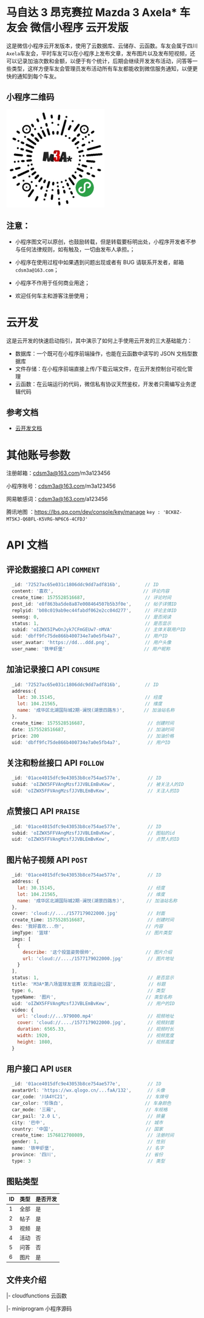 # 马自达 3 昂克赛拉 Mazda 3 Axela\* 车友会 微信小程序 云开发版

这是微信小程序云开发版本，使用了云数据库、云储存、云函数。车友会属于四川`Axela`车友会，平时车友可以在小程序上发布文章，发布图片以及发布短视频，还可以记录加油次数和金额，以便于有个统计，后期会继续开发发布活动，问答等一些类型，这样方便车友会管理员发布活动所有车友都能收到微信服务通知，以便更快的通知到每个车友。

## 小程序二维码

![avatar](/code.jpg)

## 注意：

- 小程序图文可以原创，也鼓励转载，但是转载要标明出处，小程序开发者不参与任何法律规则，如有触及，一切由发布人承担。；

- 小程序在使用过程中如果遇到问题出现或者有 BUG 请联系开发者，邮箱 `cdsm3a@163.com`；

- 小程序不作用于任何商业用途；

- 欢迎任何车主和游客注册使用；

# 云开发

这是云开发的快速启动指引，其中演示了如何上手使用云开发的三大基础能力：

- 数据库：一个既可在小程序前端操作，也能在云函数中读写的 JSON 文档型数据库
- 文件存储：在小程序前端直接上传/下载云端文件，在云开发控制台可视化管理
- 云函数：在云端运行的代码，微信私有协议天然鉴权，开发者只需编写业务逻辑代码

## 参考文档

- [云开发文档](https://developers.weixin.qq.com/miniprogram/dev/wxcloud/basis/getting-started.html)

# 其他账号参数

注册邮箱：cdsm3a@163.com/m3a123456

小程序账号：cdsm3a@163.com/m3a123456

网易敏感词：cdsm3a@163.com/a123456

腾讯地图 ：https://lbs.qq.com/dev/console/key/manage `key : 'BCKBZ-MT5KJ-Q6BFL-K5VRG-NP6C6-4CFDJ'`

# API 文档

## 评论数据接口 API `COMMENT`

```js
  _id: '72527ac65e031c1806ddc9dd7adf816b',         // ID
  content: '喜欢',                                 // 评论内容
  create_time: 1575528516687,                      // 评论时间
  post_id: 'e8f863ba5de8a87e008464507b5b3f0e',     // 帖子详情ID
  replyid: 'b08c019ab9ec44fabdf062e2cc04d277',     // 评论主体ID
  seemsg: 0,                                       // 是否阅读
  status: 1,                                       // 是否显示
  subid: 'oIZWX5IPwOnJyk7CFmGEUw7-nMVA'            // 主体关联用户ID
  uid: 'dbff9fc75de866b400734e7a0e5fb4a7',         // 用户ID
  user_avatar: 'https://dd...ddd.png',             // 用户头像
  user_name: '铁甲虾堡'                             // 用户昵称
```

## 加油记录接口 API `CONSUME`

```js
  _id: '72527ac65e031c1806ddc9dd7adf816b',         // ID
  address:{
    lat: 30.15145,                                 // 经度
    lot: 104.21565,                                // 维度
    name: '成华区北湖国际城2期·澜悦(湖景四路东)',       // 加油站名称
  },
  create_time: 1575528516687,                       // 创建时间
  date: 1575528516687,                              // 加油时间
  price: 200                                        // 加油价格
  uid: 'dbff9fc75de866b400734e7a0e5fb4a7',          // 用户ID
```

## 关注和粉丝接口 API `FOLLOW`

```js
  _id: '01ace4015dfc9e43053b8ce754ae577e',          // ID
  subid: 'oIZWX5FFVAngMzsfJJVBLEmBvKew',            // 被关注人的ID
  uid: 'oIZWX5FFVAngMzsfJJVBLEmBvKew',              // 关注人的ID
```

## 点赞接口 API `PRAISE`

```js
  _id: '01ace4015dfc9e43053b8ce754ae577e',          // ID
  subid: 'oIZWX5FFVAngMzsfJJVBLEmBvKew',            // 图贴的id
  uid: 'oIZWX5FFVAngMzsfJJVBLEmBvKew',              // 点赞人的ID
```

## 图片帖子视频 API `POST`

```js
  _id: '01ace4015dfc9e43053b8ce754ae577e',          // ID
  address: {
    lat: 30.15145,                                  // 经度
    lot: 104.21565,                                 // 维度
    name: '成华区北湖国际城2期·澜悦(湖景四路东)',        // 加油站名称
  },
  cover: 'cloud://..../1577179022000.jpg'           // 封面
  create_time: 1575528516687,                       // 创建时间
  des: '我好喜欢...你',                              // 内容
  imgType: '篮球'                                   // 图片类型
  imgs: [
    {
      describe: '这个投篮姿势很帅',                   // 图片介绍
      url: 'cloud://..../1577179022000.jpg'         // 图片地址
    }
  ],
  status: 1,                                        // 是否显示
  title: 'M3A*第八场篮球友谊赛 双流运动公园',            // 标题
  type: 6,                                          // 类型
  typeName: '图片',                                 // 类型名称
  uid: 'oIZWX5FFVAngMzsfJJVBLEmBvKew',              // 用户的ID
  video: {
    url: 'cloud://...979000.mp4'                    // 视频地址
    cover: 'cloud://..../1577179022000.jpg',        // 视频封面
    duration: 6565.33,                              // 视频时长
    width: 1920,                                    // 视频宽度
    height: 1080,                                   // 视频高度
  }
```

## 用户接口 API `USER`

```js
  _id: '01ace4015dfc9e43053b8ce754ae577e',          // ID
  avatarUrl: 'https://wx.qlogo.cn/...faA/132',      // 头像
  car_code: '川A4YC21',                             // 车牌号
  car_color: '珍珠白',                              // 车身颜色
  car_mode: '三厢',                                 // 车规格
  car_pail: '2.0 L',                                // 排量
  city: '巴中',                                     // 城市
  country: '中国',                                  // 国家
  create_time: 1576812708089,                       // 注册时间
  gender: 1,                                        // 性别
  name: '铁甲虾堡',                                  // 名字
  province: '四川',                                 // 省份
  type: 3                                           // 类型
```

## 图贴类型

| ID  | 类型 | 是否开发 |
| --- | ---- | -------- |
| 1   | 全部 | 是       |
| 2   | 帖子 | 是       |
| 3   | 视频 | 是       |
| 4   | 活动 | 否       |
| 5   | 问答 | 否       |
| 6   | 图片 | 是       |

## 文件夹介绍

|- cloudfunctions 云函数

|- miniprogram 小程序源码
